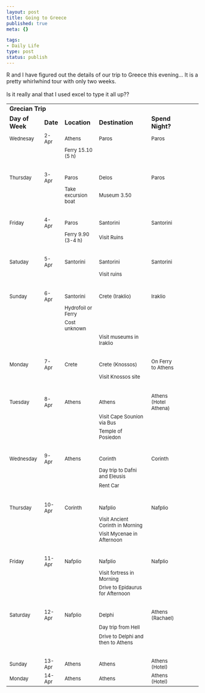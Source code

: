 ```yaml
--- 
layout: post
title: Going to Greece
published: true
meta: {}

tags: 
- Daily Life
type: post
status: publish
---
```

R and I have figured out the details of our trip to Greece this evening...
It is a pretty whirlwhind tour with only two weeks.
<br /><br />
Is it really anal that I used excel to type it all up??<p>

<table border="0" cellpadding="0" cellspacing="0">

 <tr>
  <td colspan="2"><b>Grecian Trip</b></td>
  <td></td>
  <td></td>
  <td></td>
  <td></td>
  <td></td>
  <td></td>
  <td></td>
 </tr>
 <tr>
  <td><b>Day of Week</b></td>
  <td><b>Date</b></td>
  <td><b>Location</b></td>
  <td><b>Destination</b></td>
  <td>&nbsp;</td>
  <td><b>Spend Night?</b></td>
  <td colspan="3"></td>
 </tr>
 <tr>
  <td><font size="2">Wednesay</font></td>
  <td><font size="2">2-Apr</font></td>
  <td><font size="2">Athens</font></td>
  <td><font size="2">Paros</font></td>
  <td>&nbsp;</td>
  <td><font size="2">Paros</font></td>
  <td colspan="3"></td>
 </tr>
 <tr>
  <td><font size="2">&nbsp;</font></td>
  <td></td>
  <td><font size="2">Ferry 15.10 (5 h)</font></td>
  <td>&nbsp;</td>
  <td>&nbsp;</td>
  <td>&nbsp;</td>
  <td colspan="3"></td>
 </tr>
 <tr>
  <td><font size="2">&nbsp;</font></td>
  <td>&nbsp;</td>
  <td>&nbsp;</td>
  <td>&nbsp;</td>
  <td>&nbsp;</td>
  <td>&nbsp;</td>
  <td colspan="3"></td>
 </tr>
 <tr>
  <td><font size="2">Thursday</font></td>
  <td><font size="2">3-Apr</font></td>
  <td><font size="2">Paros</font></td>
  <td><font size="2">Delos</font></td>
  <td>&nbsp;</td>
  <td><font size="2">Paros</font></td>
  <td colspan="3"></td>
 </tr>
 <tr>
  <td><font size="2">&nbsp;</font></td>
  <td></td>
  <td><font size="2">Take excursion boat</font></td>
  <td><font size="2">Museum 3.50</font></td>
  <td>&nbsp;</td>
  <td>&nbsp;</td>
  <td colspan="3"></td>
 </tr>
 <tr>
  <td><font size="2">&nbsp;</font></td>
  <td>&nbsp;</td>
  <td>&nbsp;</td>
  <td>&nbsp;</td>
  <td>&nbsp;</td>
  <td>&nbsp;</td>
  <td colspan="3"></td>
 </tr>
 <tr>
  <td><font size="2">Friday</font></td>
  <td><font size="2">4-Apr</font></td>
  <td><font size="2">Paros</font></td>
  <td><font size="2">Santorini</font></td>
  <td>&nbsp;</td>
  <td><font size="2">Santorini</font></td>
  <td colspan="3"></td>
 </tr>
 <tr>
  <td><font size="2">&nbsp;</font></td>
  <td></td>
  <td><font size="2">Ferry 9.90 (3-4 h)</font></td>
  <td><font size="2">Visit Ruins</font></td>
  <td>&nbsp;</td>
  <td>&nbsp;</td>
  <td colspan="3"></td>
 </tr>
 <tr>
  <td><font size="2">&nbsp;</font></td>
  <td>&nbsp;</td>
  <td>&nbsp;</td>
  <td>&nbsp;</td>
  <td>&nbsp;</td>
  <td>&nbsp;</td>
  <td colspan="3"></td>
 </tr>
 <tr>
  <td><font size="2">Satuday</font></td>
  <td><font size="2">5-Apr</font></td>
  <td><font size="2">Santorini</font></td>
  <td><font size="2">Santorini</font></td>
  <td>&nbsp;</td>
  <td><font size="2">Santorini</font></td>
  <td colspan="3"></td>
 </tr>
 <tr>
  <td><font size="2">&nbsp;</font></td>
  <td></td>
  <td>&nbsp;</td>
  <td><font size="2">Visit ruins</font></td>
  <td>&nbsp;</td>
  <td>&nbsp;</td>
  <td colspan="3"></td>
 </tr>
 <tr>
  <td><font size="2">&nbsp;</font></td>
  <td>&nbsp;</td>
  <td>&nbsp;</td>
  <td>&nbsp;</td>
  <td>&nbsp;</td>
  <td>&nbsp;</td>
  <td colspan="3"></td>
 </tr>
 <tr>
  <td><font size="2">Sunday</font></td>
  <td><font size="2">6-Apr</font></td>
  <td><font size="2">Santorini</font></td>
  <td><font size="2">Crete (Iraklio)</font></td>
  <td>&nbsp;</td>
  <td><font size="2">Iraklio</font></td>
  <td colspan="3"></td>
 </tr>
 <tr>
  <td><font size="2">&nbsp;</font></td>
  <td></td>
  <td><font size="2">Hydrofoil or Ferry</font></td>
  <td>&nbsp;</td>
  <td>&nbsp;</td>
  <td>&nbsp;</td>
  <td colspan="3"></td>
 </tr>
 <tr>
  <td><font size="2">&nbsp;</font></td>
  <td></td>
  <td><font size="2">Cost unknown</font></td>
  <td>&nbsp;</td>
  <td>&nbsp;</td>
  <td>&nbsp;</td>
  <td colspan="3"></td>
 </tr>
 <tr>
  <td><font size="2">&nbsp;</font></td>
  <td></td>
  <td>&nbsp;</td>
  <td colspan="2"><font size="2">Visit
  museums in Iraklio</font></td>
  <td>&nbsp;</td>
  <td colspan="3"></td>
 </tr>
 <tr>
  <td><font size="2">&nbsp;</font></td>
  <td>&nbsp;</td>
  <td>&nbsp;</td>
  <td>&nbsp;</td>
  <td>&nbsp;</td>
  <td>&nbsp;</td>
  <td colspan="3"></td>
 </tr>
 <tr>
  <td><font size="2">Monday</font></td>
  <td><font size="2">7-Apr</font></td>
  <td><font size="2">Crete</font></td>
  <td colspan="2"><font size="2">Crete
  (Knossos)</font></td>
  <td><font size="2">On Ferry to Athens</font></td>
  <td colspan="3"></td>
 </tr>
 <tr>
  <td><font size="2">&nbsp;</font></td>
  <td></td>
  <td>&nbsp;</td>
  <td colspan="2"><font size="2">Visit
  Knossos site</font></td>
  <td>&nbsp;</td>
  <td colspan="3"></td>
 </tr>
 <tr>
  <td><font size="2">&nbsp;</font></td>
  <td>&nbsp;</td>
  <td>&nbsp;</td>
  <td>&nbsp;</td>
  <td>&nbsp;</td>
  <td>&nbsp;</td>
  <td colspan="3"></td>
 </tr>
 <tr>
  <td><font size="2">Tuesday</font></td>
  <td><font size="2">8-Apr</font></td>
  <td><font size="2">Athens</font></td>
  <td><font size="2">Athens</font></td>
  <td>&nbsp;</td>
  <td><font size="2">Athens (Hotel Athena)</font></td>
  <td colspan="3"></td>
 </tr>
 <tr>
  <td><font size="2">&nbsp;</font></td>
  <td></td>
  <td>&nbsp;</td>
  <td colspan="2"><font size="2">Visit
  Cape Sounion via Bus</font></td>
  <td>&nbsp;</td>
  <td colspan="3"></td>
 </tr>
 <tr>
  <td><font size="2">&nbsp;</font></td>
  <td></td>
  <td>&nbsp;</td>
  <td colspan="2"><font size="2">Temple
  of Posiedon</font></td>
  <td>&nbsp;</td>
  <td colspan="3"></td>
 </tr>
 <tr>
  <td><font size="2">&nbsp;</font></td>
  <td>&nbsp;</td>
  <td>&nbsp;</td>
  <td>&nbsp;</td>
  <td>&nbsp;</td>
  <td>&nbsp;</td>
  <td colspan="3"></td>
 </tr>
 <tr>
  <td><font size="2">Wednesday</font></td>
  <td><font size="2">9-Apr</font></td>
  <td><font size="2">Athens</font></td>
  <td><font size="2">Corinth</font></td>
  <td>&nbsp;</td>
  <td><font size="2">Corinth</font></td>
  <td colspan="3"></td>
 </tr>
 <tr>
  <td><font size="2">&nbsp;</font></td>
  <td></td>
  <td>&nbsp;</td>
  <td colspan="2"><font size="2">Day
  trip to Dafni and Eleusis</font></td>
  <td>&nbsp;</td>
  <td colspan="3"></td>
 </tr>
 <tr>
  <td><font size="2">&nbsp;</font></td>
  <td></td>
  <td>&nbsp;</td>
  <td><font size="2">Rent Car</font></td>
  <td>&nbsp;</td>
  <td>&nbsp;</td>
  <td colspan="3"></td>
 </tr>
 <tr>
  <td><font size="2">&nbsp;</font></td>
  <td>&nbsp;</td>
  <td>&nbsp;</td>
  <td>&nbsp;</td>
  <td>&nbsp;</td>
  <td>&nbsp;</td>
  <td colspan="3"></td>
 </tr>
 <tr>
  <td><font size="2">Thursday</font></td>
  <td><font size="2">10-Apr</font></td>
  <td><font size="2">Corinth</font></td>
  <td><font size="2">Nafplio</font></td>
  <td>&nbsp;</td>
  <td><font size="2">Nafplio</font></td>
  <td colspan="3"></td>
 </tr>
 <tr>
  <td><font size="2">&nbsp;</font></td>
  <td></td>
  <td>&nbsp;</td>
  <td colspan="2"><font size="2">Visit
  Ancient Corinth in Morning</font></td>
  <td>&nbsp;</td>
  <td colspan="3"></td>
 </tr>
 <tr>
  <td><font size="2">&nbsp;</font></td>
  <td></td>
  <td>&nbsp;</td>
  <td colspan="2"><font size="2">Visit
  Mycenae in Afternoon</font></td>
  <td>&nbsp;</td>
  <td colspan="3"></td>
 </tr>
 <tr>
  <td><font size="2">&nbsp;</font></td>
  <td>&nbsp;</td>
  <td>&nbsp;</td>
  <td>&nbsp;</td>
  <td>&nbsp;</td>
  <td>&nbsp;</td>
  <td colspan="3"></td>
 </tr>
 <tr>
  <td><font size="2">Friday</font></td>
  <td><font size="2">11-Apr</font></td>
  <td><font size="2">Nafplio</font></td>
  <td><font size="2">Nafplio</font></td>
  <td>&nbsp;</td>
  <td><font size="2">Nafplio</font></td>
  <td colspan="3"></td>
 </tr>
 <tr>
  <td><font size="2">&nbsp;</font></td>
  <td></td>
  <td>&nbsp;</td>
  <td colspan="2"><font size="2">Visit
  fortress in Morning</font></td>
  <td>&nbsp;</td>
  <td colspan="3"></td>
 </tr>
 <tr>
  <td><font size="2">&nbsp;</font></td>
  <td></td>
  <td>&nbsp;</td>
  <td colspan="2"><font size="2">Drive
  to Epidaurus for Afternoon</font></td>
  <td>&nbsp;</td>
  <td colspan="3"></td>
 </tr>
 <tr>
  <td><font size="2">&nbsp;</font></td>
  <td>&nbsp;</td>
  <td>&nbsp;</td>
  <td>&nbsp;</td>
  <td>&nbsp;</td>
  <td>&nbsp;</td>
  <td colspan="3"></td>
 </tr>
 <tr>
  <td><font size="2">Saturday</font></td>
  <td><font size="2">12-Apr</font></td>
  <td><font size="2">Nafplio</font></td>
  <td><font size="2">Delphi</font></td>
  <td>&nbsp;</td>
  <td><font size="2">Athens (Rachael)</font></td>
  <td colspan="3"></td>
 </tr>
 <tr>
  <td><font size="2">&nbsp;</font></td>
  <td></td>
  <td>&nbsp;</td>
  <td colspan="2"><font size="2">Day
  trip from Hell</font></td>
  <td>&nbsp;</td>
  <td colspan="3"></td>
 </tr>
 <tr>
  <td><font size="2">&nbsp;</font></td>
  <td></td>
  <td>&nbsp;</td>
  <td colspan="2"><font size="2">Drive
  to Delphi and then to Athens</font></td>
  <td>&nbsp;</td>
  <td colspan="3"></td>
 </tr>
 <tr>
  <td><font size="2">&nbsp;</font></td>
  <td>&nbsp;</td>
  <td>&nbsp;</td>
  <td>&nbsp;</td>
  <td>&nbsp;</td>
  <td>&nbsp;</td>
  <td colspan="3"></td>
 </tr>
 <tr>
  <td><font size="2">Sunday</font></td>
  <td><font size="2">13-Apr</font></td>
  <td><font size="2">Athens</font></td>
  <td><font size="2">Athens</font></td>
  <td>&nbsp;</td>
  <td><font size="2">Athens (Hotel)</font></td>
  <td colspan="3"></td>
 </tr>
 <tr>
  <td><font size="2">Monday</font></td>
  <td><font size="2">14-Apr</font></td>
  <td><font size="2">Athens</font></td>
  <td><font size="2">Athens</font></td>
  <td>&nbsp;</td>
  <td><font size="2">Athens (Hotel)</font></td>
  <td colspan="3"></td>
 </tr>
</table>
